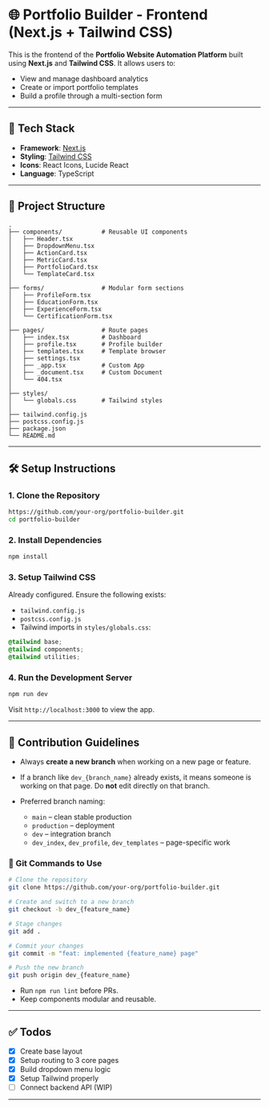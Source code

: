 # 🌐 Portfolio Builder - Frontend (Next.js + Tailwind CSS)

This is the frontend of the **Portfolio Website Automation Platform** built using **Next.js** and **Tailwind CSS**. It allows users to:

* View and manage dashboard analytics
* Create or import portfolio templates
* Build a profile through a multi-section form

---

## 🚀 Tech Stack

* **Framework**: [Next.js](https://nextjs.org/)
* **Styling**: [Tailwind CSS](https://tailwindcss.com/)
* **Icons**: React Icons, Lucide React
* **Language**: TypeScript

---

## 📁 Project Structure

```
.
├── components/           # Reusable UI components
│   ├── Header.tsx
│   ├── DropdownMenu.tsx
│   ├── ActionCard.tsx
│   ├── MetricCard.tsx
│   ├── PortfolioCard.tsx
│   └── TemplateCard.tsx
│
├── forms/                # Modular form sections
│   ├── ProfileForm.tsx
│   ├── EducationForm.tsx
│   ├── ExperienceForm.tsx
│   └── CertificationForm.tsx
│
├── pages/                # Route pages
│   ├── index.tsx         # Dashboard
│   ├── profile.tsx       # Profile builder
│   ├── templates.tsx     # Template browser
│   ├── settings.tsx
│   ├── _app.tsx          # Custom App
│   ├── _document.tsx     # Custom Document
│   └── 404.tsx
│
├── styles/
│   └── globals.css       # Tailwind styles
│
├── tailwind.config.js
├── postcss.config.js
├── package.json
└── README.md
```

---

## 🛠️ Setup Instructions

### 1. Clone the Repository

```bash
https://github.com/your-org/portfolio-builder.git
cd portfolio-builder
```

### 2. Install Dependencies

```bash
npm install
```

### 3. Setup Tailwind CSS

Already configured. Ensure the following exists:

* `tailwind.config.js`
* `postcss.config.js`
* Tailwind imports in `styles/globals.css`:

```css
@tailwind base;
@tailwind components;
@tailwind utilities;
```

### 4. Run the Development Server

```bash
npm run dev
```

Visit `http://localhost:3000` to view the app.

---

## 🌟 Contribution Guidelines

* Always **create a new branch** when working on a new page or feature.
* If a branch like `dev_{branch_name}` already exists, it means someone is working on that page. Do **not** edit directly on that branch.
* Preferred branch naming:

  * `main` – clean stable production
  * `production` – deployment
  * `dev` – integration branch
  * `dev_index`, `dev_profile`, `dev_templates` – page-specific work

### 📘 Git Commands to Use

```bash
# Clone the repository
git clone https://github.com/your-org/portfolio-builder.git

# Create and switch to a new branch
git checkout -b dev_{feature_name}

# Stage changes
git add .

# Commit your changes
git commit -m "feat: implemented {feature_name} page"

# Push the new branch
git push origin dev_{feature_name}
```

* Run `npm run lint` before PRs.
* Keep components modular and reusable.

---

## ✅ Todos

* [x] Create base layout
* [x] Setup routing to 3 core pages
* [x] Build dropdown menu logic
* [x] Setup Tailwind properly
* [ ] Connect backend API (WIP)

---
